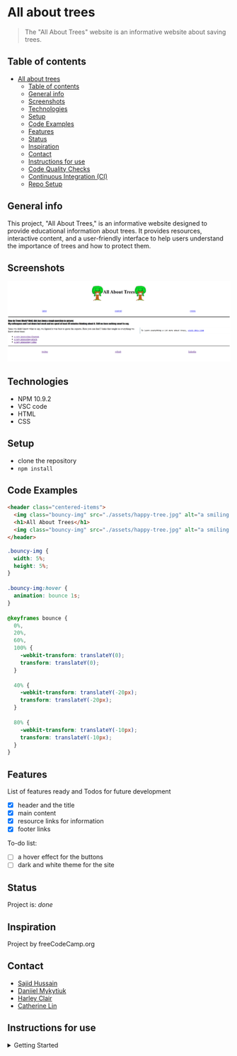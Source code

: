 # All about trees

> The "All About Trees" website is an informative website about saving trees.

## Table of contents

- [All about trees](#all-about-trees)
  - [Table of contents](#table-of-contents)
  - [General info](#general-info)
  - [Screenshots](#screenshots)
  - [Technologies](#technologies)
  - [Setup](#setup)
  - [Code Examples](#code-examples)
  - [Features](#features)
  - [Status](#status)
  - [Inspiration](#inspiration)
  - [Contact](#contact)
  - [Instructions for use](#instructions-for-use)
  - [Code Quality Checks](#code-quality-checks)
  - [Continuous Integration (CI)](#continuous-integration-ci)
  - [Repo Setup](#repo-setup)

## General info

This project, "All About Trees," is an informative website designed to provide
educational information about trees. It provides resources, interactive content,
and a user-friendly interface to help users understand the importance of trees
and how to protect them.

## Screenshots

![Example screenshot](./planning/screenshot-trees.png)

## Technologies

- NPM 10.9.2
- VSC code
- HTML
- CSS

## Setup

- clone the repository
- `npm install`

## Code Examples

```html
<header class="centered-items">
  <img class="bouncy-img" src="./assets/happy-tree.jpg" alt="a smiling tree" />
  <h1>All About Trees</h1>
  <img class="bouncy-img" src="./assets/happy-tree.jpg" alt="a smiling tree" />
</header>
```

```css
.bouncy-img {
  width: 5%;
  height: 5%;
}

.bouncy-img:hover {
  animation: bounce 1s;
}

@keyframes bounce {
  0%,
  20%,
  60%,
  100% {
    -webkit-transform: translateY(0);
    transform: translateY(0);
  }

  40% {
    -webkit-transform: translateY(-20px);
    transform: translateY(-20px);
  }

  80% {
    -webkit-transform: translateY(-10px);
    transform: translateY(-10px);
  }
}
```

## Features

List of features ready and Todos for future development

- [x] header and the title
- [x] main content
- [x] resource links for information
- [x] footer links

To-do list:

- [ ] a hover effect for the buttons
- [ ] dark and white theme for the site

## Status

Project is: _done_

## Inspiration

Project by freeCodeCamp.org

## Contact

- [Sajid Hussain](https://github.com/SajidHussainabbasi)
- [Daniiel Mykytiuk](https://github.com/danmkt00)
- [Harley Clair](https://github.com/harley-dane)
- [Catherine Lin](https://github.com/boba-milktea)

## Instructions for use

<details>
  <summary>Getting Started</summary>

<!-- a guide to using this repository -->

1. `git clone git@github.com:HackYourFutureBelgium/template-markdown.git`
2. `cd template-markdown`
3. `npm install`

## Code Quality Checks

- `npm run format`: Makes sure all the code in this repository is well-formatted
  (looks good).
- `npm run lint:ls`: Checks to make sure all folder and file names match the
  repository conventions.
- `npm run lint:md`: Will lint all of the Markdown files in this repository.
- `npm run lint:css`: Will lint all of the CSS files in this repository.
- `npm run validate:html`: Validates all HTML files in your project.
- `npm run spell-check`: Goes through all the files in this repository looking
  for words it doesn't recognize. Just because it says something is a mistake
  doesn't mean it is! It doesn't know every word in the world. You can add new
  correct words to the [./.cspell.json](./.cspell.json) file so they won't cause
  an error.
- `npm run accessibility -- ./path/to/file.html`: Runs an accessibility analysis
  on all HTML files in the given path and writes the report to
  `/accessibility_report`

## Continuous Integration (CI)

When you open a PR to `main`/`master` in your repository, GitHub will
automatically do a linting check on the code in this repository, you can see
this in the[./.github/workflows/lint.yml](./.github/workflows/lint.yml) file.

If the linting fails, you will not be able to merge the PR. You can double check
that your code will pass before pushing by running the code quality scripts
locally.

## Repo Setup

- Give each member **_write_** access to the repo (if it's a group project)
- Turn on GitHub Pages and put a link to your website in the repo's description
- Go to _General_ Section > check **Discussions**
- In the _Branches_ section of your repo's settings make sure the
  `master`/`main` branch must:
  - "_Require a pull request before merging_"
  - "_Require approvals_"
  - "_Dismiss stale pull request approvals when new commits are pushed_"
  - "_Require status checks to pass before merging_"
  - "_Require branches to be up to date before merging_"
  - "_Do not allow bypassing the above settings_"

</details>
